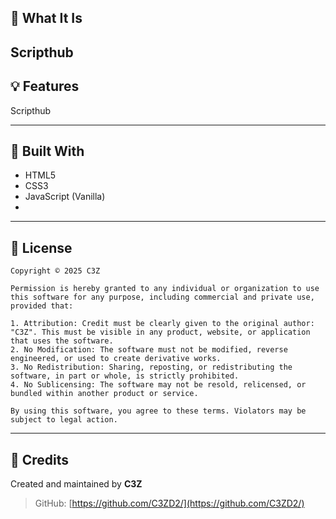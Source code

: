 
## 🎯 What It Is

Scripthub
---

## 💡 Features

Scripthub

---

## 🧱 Built With

- HTML5
- CSS3
- JavaScript (Vanilla)
- 
---

## 📄 License

```
Copyright © 2025 C3Z

Permission is hereby granted to any individual or organization to use this software for any purpose, including commercial and private use, provided that:

1. Attribution: Credit must be clearly given to the original author: "C3Z". This must be visible in any product, website, or application that uses the software.
2. No Modification: The software must not be modified, reverse engineered, or used to create derivative works.
3. No Redistribution: Sharing, reposting, or redistributing the software, in part or whole, is strictly prohibited.
4. No Sublicensing: The software may not be resold, relicensed, or bundled within another product or service.

By using this software, you agree to these terms. Violators may be subject to legal action.
```

---

## 🙌 Credits

Created and maintained by **C3Z**

> GitHub: [https://github.com/C3ZD2/](https://github.com/C3ZD2/)
